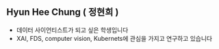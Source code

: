 ## Hyun Hee Chung ( 정현희 )
- 데이터 사이언티스트가 되고 싶은 학생입니다 
- XAI, FDS, computer vision, Kubernets에 관심을 가지고 연구하고 있습니다
